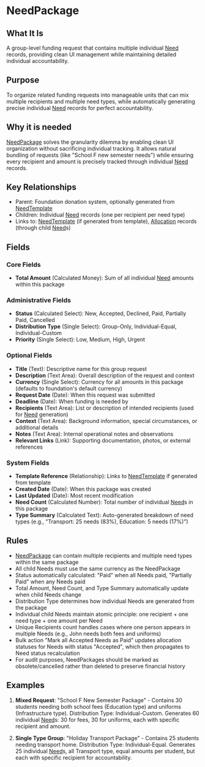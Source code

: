# NeedPackage

## What It Is
A group-level funding request that contains multiple individual [Need](../need.md) records, providing clean UI management while maintaining detailed individual accountability.

## Purpose
To organize related funding requests into manageable units that can mix multiple recipients and multiple need types, while automatically generating precise individual [Need](../need.md) records for perfect accountability.

## Why it is needed 
[NeedPackage](../needpackage.md) solves the granularity dilemma by enabling clean UI organization without sacrificing individual tracking. It allows natural bundling of requests (like "School F new semester needs") while ensuring every recipient and amount is precisely tracked through individual [Need](../need.md) records.

## Key Relationships
- Parent: Foundation donation system, optionally generated from [NeedTemplate](../needtemplate.md)
- Children: Individual [Need](../need.md) records (one per recipient per need type)
- Links to: [NeedTemplate](../needtemplate.md) (if generated from template), [Allocation](../allocation.md) records (through child [Need](../need.md)s)

## Fields

### Core Fields
- **Total Amount** (Calculated Money): Sum of all individual [Need](../need.md) amounts within this package

### Administrative Fields  
- **Status** (Calculated Select): New, Accepted, Declined, Paid, Partially Paid, Cancelled
- **Distribution Type** (Single Select): Group-Only, Individual-Equal, Individual-Custom
- **Priority** (Single Select): Low, Medium, High, Urgent

### Optional Fields
- **Title** (Text): Descriptive name for this group request
- **Description** (Text Area): Overall description of the request and context
- **Currency** (Single Select): Currency for all amounts in this package (defaults to foundation's default currency)
- **Request Date** (Date): When this request was submitted
- **Deadline** (Date): When funding is needed by
- **Recipients** (Text Area): List or description of intended recipients (used for [Need](../need.md) generation)
- **Context** (Text Area): Background information, special circumstances, or additional details
- **Notes** (Text Area): Internal operational notes and observations
- **Relevant Links** (Link): Supporting documentation, photos, or external references

### System Fields
- **Template Reference** (Relationship): Links to [NeedTemplate](../needtemplate.md) if generated from template
- **Created Date** (Date): When this package was created
- **Last Updated** (Date): Most recent modification
- **Need Count** (Calculated Number): Total number of individual [Need](../need.md)s in this package
- **Type Summary** (Calculated Text): Auto-generated breakdown of need types (e.g., "Transport: 25 needs (83%), Education: 5 needs (17%)")

## Rules
- [NeedPackage](../needpackage.md) can contain multiple recipients and multiple need types within the same package
- All child Needs must use the same currency as the NeedPackage
- Status automatically calculated: "Paid" when all Needs paid, "Partially Paid" when any Needs paid
- Total Amount, Need Count, and Type Summary automatically update when child Needs change
- Distribution Type determines how individual Needs are generated from the package
- Individual child Needs maintain atomic principle: one recipient + one need type + one amount per Need
- Unique Recipients count handles cases where one person appears in multiple Needs (e.g., John needs both fees and uniforms)
- Bulk action "Mark all Accepted Needs as Paid" updates allocation statuses for Needs with status "Accepted", which then propagates to Need status recalculation
- For audit purposes, NeedPackages should be marked as obsolete/cancelled rather than deleted to preserve financial history

## Examples
1. **Mixed Request**: "School F New Semester Package" - Contains 30 students needing both school fees (Education type) and uniforms (Infrastructure type). Distribution Type: Individual-Custom. Generates 60 individual [Need](../need.md)s: 30 for fees, 30 for uniforms, each with specific recipient and amount.

2. **Single Type Group**: "Holiday Transport Package" - Contains 25 students needing transport home. Distribution Type: Individual-Equal. Generates 25 individual [Need](../need.md)s, all Transport type, equal amounts per student, but each with specific recipient for accountability.